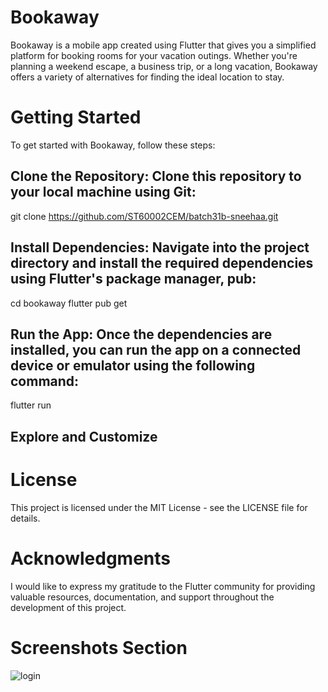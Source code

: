 # Bookaway
Bookaway is a mobile app created using Flutter that gives you a simplified platform for booking rooms for your vacation outings.  Whether you're planning a weekend escape, a business trip, or a long vacation, Bookaway offers a variety of alternatives for finding the ideal location to stay.

# Getting Started

To get started with Bookaway, follow these steps:

## Clone the Repository: Clone this repository to your local machine using Git:
git clone https://github.com/ST60002CEM/batch31b-sneehaa.git 

## Install Dependencies: Navigate into the project directory and install the required dependencies using Flutter's package manager, pub:
cd bookaway
flutter pub get

## Run the App: Once the dependencies are installed, you can run the app on a connected device or emulator using the following command:
flutter run

## Explore and Customize

# License
This project is licensed under the MIT License - see the LICENSE file for details.

# Acknowledgments
I would like to express my gratitude to the Flutter community for providing valuable resources, documentation, and support throughout the development of this project.

# Screenshots Section
![login](https://github.com/ST60002CEM/batch31b-sneehaa/assets/94774019/6dfe28b4-9281-4c1f-a98e-f1457434d4b8)
